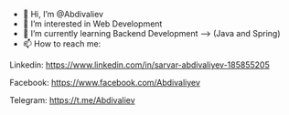 - 👋 Hi, I’m @Abdivaliev
- 👀 I’m interested in Web Development
- 🌱 I’m currently learning Backend Development --> (Java and Spring)
- 📫 How to reach me:

Linkedin: https://www.linkedin.com/in/sarvar-abdivaliyev-185855205

Facebook: https://www.facebook.com/Abdivaliyev

Telegram: https://t.me/Abdivaliev
